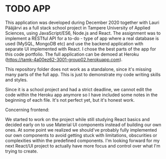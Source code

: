 # TODO APP

This application was developed during December 2020 together with Lauri Pääjärvi as a full stack school project in Tampere University of Applied Sciences, using JavaScript/ES6, Node.js and React. The assignment was to implement a RESTful API for a to-do - type of app where a real database is used (MySQL, MongoDB etc) and use the backend application with separate UI implemented with React. I chose the best parts of the app for this code portfolio. The full application can be demoed at Heroku (https://tamk-4a00ez62-3001-group02.herokuapp.com).

This repository folder does not work as a standalone, since it's missing many parts of the full app. This is just to demonstrate my code writing skills and styles.

Since it is a school project and had a strict deadline, we cannot edit the code within the Heroku app anymore so I have included some notes in the beginning of each file. It's not perfect yet, but it's honest work.

Concerning frontend:

We started to work on the project while still studying React basics and decided early on to use Material UI components instead of building our own ones. At some point we realized we should've probably fully implemented our own components to avoid getting stuck with limitations, obscurities or complexities within the predefined components. I'm looking forward for my next React/UI project to actually have more focus and control over what I'm trying to create.
